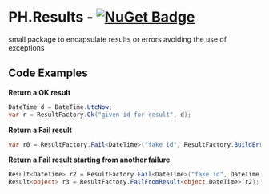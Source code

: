 # PH.Results - [![NuGet Badge](https://buildstats.info/nuget/PH.Results)](https://www.nuget.org/packages/PH.Results/)
small package to encapsulate results or errors avoiding the use of exceptions

## Code Examples

**Return a OK result**
```c#
DateTime d = DateTime.UtcNow;
var r = ResultFactory.Ok("given id for result", d);

```

**Return a Fail result**

```c#
var r0 = ResultFactory.Fail<DateTime>("fake id", ResultFactory.BuildError("this is only a test", 1));
```

**Return a Fail result starting from another failure**
```c#
Result<DateTime> r2 = ResultFactory.Fail<DateTime>("fake id", DateTime.Now, ResultFactory.BuildError("this is a test"));
Result<object> r3 = ResultFactory.FailFromResult<object,DateTime>(r2);
```

